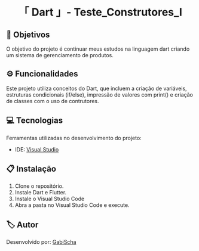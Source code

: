<h1 align="center">「 Dart 」- Teste_Construtores_Ⅰ</h1>




<h2 id=objective>📌 Objetivos</h2>

O objetivo do projeto é continuar meus estudos na linguagem dart criando um sistema de gerenciamento de produtos.

<h2 id=features>⚙️ Funcionalidades </h2>

Este projeto utiliza conceitos do Dart, que incluem a criação de variáveis, estruturas condicionais (if/else), impressão de valores com print() e criação de classes com o uso de contrutores.

<h2 id=technology>💻 Tecnologias</h2>

Ferramentas utilizadas no desenvolvimento do projeto:

- IDE: <a href="https://visualstudio.microsoft.com/downloads/">Visual Studio</a>

<h2 id=installation>📋 Instalação</h2>

1. Clone o repositório.
2. Instale Dart e Flutter.
3. Instale o Visual Studio Code
4. Abra a pasta no Visual Studio Code e execute.


<h2 id=author>🏷️ Autor</h2>

Desenvolvido por: <a href="https://www.linkedin.com/in/gabrielaschaper/" target="_blank">GabiScha</a>


